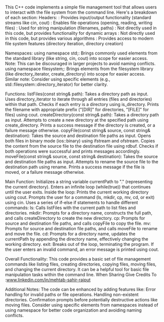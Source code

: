 This C++ code implements a simple file management tool that allows users to interact with the file system from the command line. Here's a breakdown of each section:
Headers:
<iostream>: Provides input/output functionality (standard streams like cin, cout)
<fstream>: Enables file operations (opening, reading, writing files)
<string>: Used for string manipulation (filenames, paths)
<vector>: Not directly used in this code, but provides functionality for dynamic arrays
<algorithm>: Not directly used in this code, but provides various algorithms
<filesystem>: Provides access to modern file system features (directory iteration, directory creation)

Namespaces:
using namespace std;: Brings commonly used elements from the standard library (like string, cin, cout) into scope for easier access. Note: This can be discouraged in larger projects to avoid naming conflicts.
using namespace filesystem;: Brings elements from the filesystem library (like directory_iterator, create_directory) into scope for easier access. Similar note: Consider using specific elements (e.g., std::filesystem::directory_iterator) for better clarity.

Functions:
listFiles(const string& path):
Takes a directory path as input.
Uses directory_iterator to iterate through all entries (files and directories) within that path.
Checks if each entry is a directory using is_directory.
Prints the filename with appropriate prefix ("[DIR]" for directories, "[FILE]" for files) using cout.
createDirectory(const string& path):
Takes a directory path as input.
Attempts to create a new directory at the specified path using create_directory.
Prints a success message if the directory is created, or a failure message otherwise.
copyFile(const string& source, const string& destination):
Takes the source and destination file paths as input.
Opens both files in binary mode (ios::binary) using ifstream and ofstream.
Copies the content from the source file to the destination file using rdbuf.
Checks if both operations were successful and prints messages accordingly.
moveFile(const string& source, const string& destination):
Takes the source and destination file paths as input.
Attempts to rename the source file to the destination path using rename.
Prints a success message if the file is moved, or a failure message otherwise.

Main Function:
Initializes a string variable currentPath to "." (representing the current directory).
Enters an infinite loop (while(true)) that continues until the user exits.
Inside the loop:
Prints the current working directory using cout.
Prompts the user for a command (ls, mkdir, cp, mv, cd, or exit) using cin.
Uses a series of if-else if statements to handle different commands:
ls: Calls listFiles with the current path to list files and directories.
mkdir: Prompts for a directory name, constructs the full path, and calls createDirectory to create the new directory.
cp: Prompts for source and destination file paths, and calls copyFile to copy the file.
mv: Prompts for source and destination file paths, and calls moveFile to rename and move the file.
cd: Prompts for a directory name, updates the currentPath by appending the directory name, effectively changing the working directory.
exit: Breaks out of the loop, terminating the program.
If the user enters an invalid command, an error message is printed using cout.

Overall Functionality:
This code provides a basic set of file management commands like listing files, creating directories, copying files, moving files, and changing the current directory. It can be a helpful tool for basic file manipulation tasks within the command line.
When Sharing Give Credits To :www.linkedin.com/in/mehtab-sahir-rajput

Additional Notes:
The code can be enhanced by adding features like:
Error handling for invalid paths or file operations.
Handling non-existent directories.
Confirmation prompts before potentially destructive actions like moving files.
Consider using specific elements from namespaces instead of using namespace for better code organization and avoiding naming conflicts.
